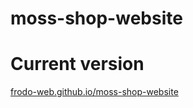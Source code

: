 # moss-shop-website
# Current version
[frodo-web.github.io/moss-shop-website](https://frodo-web.github.io/moss-shop-website/) 

